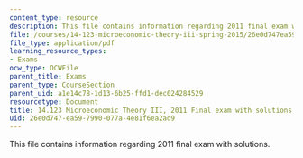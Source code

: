 ```yaml
---
content_type: resource
description: This file contains information regarding 2011 final exam with solutions.
file: /courses/14-123-microeconomic-theory-iii-spring-2015/26e0d747ea597990077a4e81f6ea2ad9_MIT14_123S15_Final2011.pdf
file_type: application/pdf
learning_resource_types:
- Exams
ocw_type: OCWFile
parent_title: Exams
parent_type: CourseSection
parent_uid: a1e14c78-1d13-6b25-ffd1-dec024284529
resourcetype: Document
title: 14.123 Microeconomic Theory III, 2011 Final exam with solutions
uid: 26e0d747-ea59-7990-077a-4e81f6ea2ad9
---
```

This file contains information regarding 2011 final exam with solutions.

